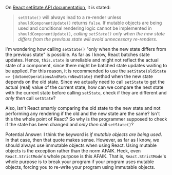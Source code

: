 On [React setState API documentation], it is stated:

> `setState()` will always lead to a re-render unless `shouldComponentUpdate()` returns `false`. If mutable objects are being used and conditional rendering logic cannot be implemented in `shouldComponentUpdate()`, _calling `setState()` only when the new state differs from the previous state will avoid unnecessary re-renders_.

I'm wondering how calling `setState()` "only when the new state differs from the previous state" is possible. As far as I know, React batches state updates. Hence, `this.state` is unreliable and might not reflect the actual state of a component, since there might be batched state updates waiting to be applied. For this reason, it is recommended to use the `setState(oldState => {doSomeOperationsAndReturnNewState}` method when the new state depends on the old state. Since we actually need to call `setState` to get the actual (real) value of the current state, how can we compare the next state with the current state before calling `setState`, check if they are different and _only then_ call `setState`?


Also, isn't React smartly comparing the old state to the new state and not performing any rendering if the old and the new state are the same? Isn't this the whole point of React? So why is the programmer supposed to check if the state has been changed and _only then_ call `setState()`?

[React setState API documentation]: https://reactjs.org/docs/react-component.html#setstate

Potential Answer: I think the keyword is _if mutable objects are being used_. In that case, then that quote makes sense. However, as far as I know, we should always use immutable objects when using React. Using mutable objects is the exception rather than the norm AFAIK. Heck, even `React.StrictMode`'s whole purpose is this AFAIK. That is, `React.StrictMode`'s whole purpose is to break your program if your program uses mutable objects, forcing you to re-write your program using immutable objects.
